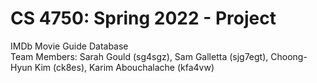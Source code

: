 # CS 4750: Spring 2022 - Project
IMDb Movie Guide Database
  <br/>
Team Members: Sarah Gould (sg4sgz), Sam Galletta (sjg7egt), Choong-Hyun Kim (ck8es), Karim Abouchalache (kfa4vw)
